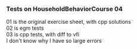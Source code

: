 ### Tests on HouseholdBehaviorCourse 04
01 is the original exercise sheet, with cpp solutions  
02 is egm tests  
03 is cpp tests, with diff to vfi  
I don't know why I have so large errors  
